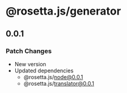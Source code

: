 # @rosetta.js/generator

## 0.0.1

### Patch Changes

- New version
- Updated dependencies
  - @rosetta.js/node@0.0.1
  - @rosetta.js/translator@0.0.1

